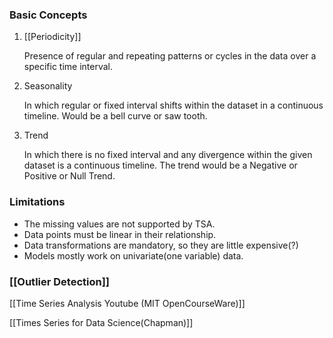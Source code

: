 ### Basic Concepts

1. [[Periodicity]]
   
   Presence of regular and repeating patterns or cycles in the data over a specific time interval.
	
2. Seasonality
   
   In which regular or fixed interval shifts within the dataset in a continuous timeline. Would be a bell curve or saw tooth.
   
3. Trend
   
   In which there is no fixed interval and any divergence within the given dataset is a continuous timeline. The trend would be a Negative or Positive or Null Trend.

### Limitations
- The missing values are not supported by TSA.
- Data points must be linear in their relationship.
- Data transformations are mandatory, so they are little expensive(?)
- Models mostly work on univariate(one variable) data.

### [[Outlier Detection]]



[[Time Series Analysis Youtube (MIT OpenCourseWare)]]
		 

[[Times Series for Data Science(Chapman)]]